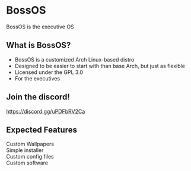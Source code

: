 # BossOS
BossOS is the executive OS

## What is BossOS?
- BossOS is a customized Arch Linux-based distro
- Designed to be easier to start with than base Arch, but just as flexible
- Licensed under the GPL 3.0
- For the executives

## Join the discord!
https://discord.gg/uPDFbRV2Ca

## Expected Features
Custom Wallpapers  
Simple installer  
Custom config files  
Custom software  
